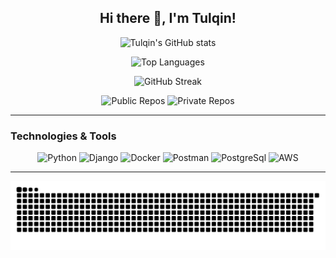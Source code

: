 <h2 align="center">Hi there 👋, I'm Tulqin!</h2>

<p align="center">
  <img src="https://github-readme-stats.vercel.app/api?username=TulqinUrinov&show_icons=true&theme=radical" alt="Tulqin's GitHub stats" />
</p>

<p align="center">
  <img src="https://github-readme-stats.vercel.app/api/top-langs/?username=TulqinUrinov&layout=compact&theme=radical" alt="Top Languages" />
</p>

<p align="center">
  <img src="https://streak-stats.demolab.com?user=TulqinUrinov&theme=radical" alt="GitHub Streak" />
</p>

<p align="center">
  <img src="https://img.shields.io/badge/Public%20Repos-10-brightgreen" alt="Public Repos" />
  <img src="https://img.shields.io/badge/Private%20Repos-5-yellow" alt="Private Repos" />
</p>

---

### Technologies & Tools

<p align="center">
  <img src="https://cdn.jsdelivr.net/gh/devicons/devicon/icons/python/python-original.svg" width="45" height="45" alt="Python" />
  <img src="https://cdn.jsdelivr.net/gh/devicons/devicon/icons/django/django-plain.svg" width="45" height="45" alt="Django" />
  <img src="https://cdn.jsdelivr.net/gh/devicons/devicon/icons/docker/docker-original.svg" width="45" height="45" alt="Docker" />
  <img src="https://cdn.jsdelivr.net/gh/devicons/devicon@latest/icons/postman/postman-original.svg" width="45" height="45" alt="Postman" />
  <img src="https://cdn.jsdelivr.net/gh/devicons/devicon@latest/icons/postgresql/postgresql-original-wordmark.svg" width="45" height="45" alt="PostgreSql" /> 
  <img src="https://cdn.jsdelivr.net/gh/devicons/devicon@latest/icons/amazonwebservices/amazonwebservices-original-wordmark.svg" width="45" height="45" alt="AWS" />
</p>

---

![Snake animation](https://github.com/TulqinUrinov/TulqinUrinov/blob/output/snake.svg)




<!--
**TulqinUrinov/TulqinUrinov** is a ✨ _special_ ✨ repository because its `README.md` (this file) appears on your GitHub profile.

Here are some ideas to get you started:

- 🔭 I’m currently working on ...
- 🌱 I’m currently learning ...
- 👯 I’m looking to collaborate on ...
- 🤔 I’m looking for help with ...
- 💬 Ask me about ...
- 📫 How to reach me: ...
- 😄 Pronouns: ...
- ⚡ Fun fact: ...
-->
